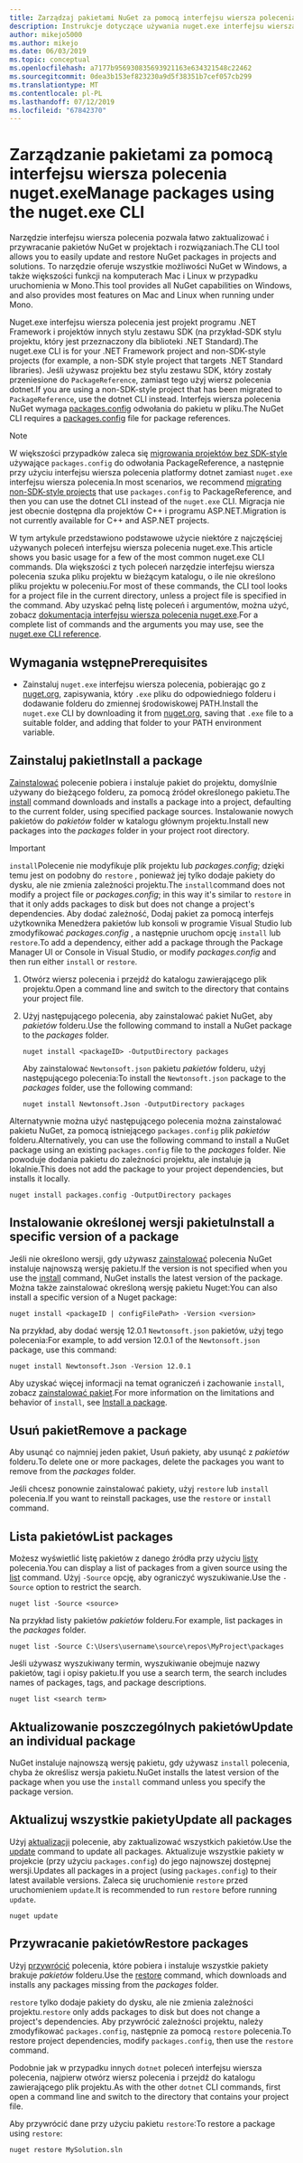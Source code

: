```yaml
---
title: Zarządzaj pakietami NuGet za pomocą interfejsu wiersza polecenia nuget.exe
description: Instrukcje dotyczące używania nuget.exe interfejsu wiersza polecenia do pracy z pakietami NuGet.
author: mikejo5000
ms.author: mikejo
ms.date: 06/03/2019
ms.topic: conceptual
ms.openlocfilehash: a7177b956930835693921163e634321548c22462
ms.sourcegitcommit: 0dea3b153ef823230a9d5f38351b7cef057cb299
ms.translationtype: MT
ms.contentlocale: pl-PL
ms.lasthandoff: 07/12/2019
ms.locfileid: "67842370"
---
```

# <a name="manage-packages-using-the-nugetexe-cli"></a><span data-ttu-id="143b8-103">Zarządzanie pakietami za pomocą interfejsu wiersza polecenia nuget.exe</span><span class="sxs-lookup"><span data-stu-id="143b8-103">Manage packages using the nuget.exe CLI</span></span>

<span data-ttu-id="143b8-104">Narzędzie interfejsu wiersza polecenia pozwala łatwo zaktualizować i przywracanie pakietów NuGet w projektach i rozwiązaniach.</span><span class="sxs-lookup"><span data-stu-id="143b8-104">The CLI tool allows you to easily update and restore NuGet packages in projects and solutions.</span></span> <span data-ttu-id="143b8-105">To narzędzie oferuje wszystkie możliwości NuGet w Windows, a także większości funkcji na komputerach Mac i Linux w przypadku uruchomienia w Mono.</span><span class="sxs-lookup"><span data-stu-id="143b8-105">This tool provides all NuGet capabilities on Windows, and also provides most features on Mac and Linux when running under Mono.</span></span>

<span data-ttu-id="143b8-106">Nuget.exe interfejsu wiersza polecenia jest projekt programu .NET Framework i projektów innych stylu zestawu SDK (na przykład-SDK stylu projektu, który jest przeznaczony dla biblioteki .NET Standard).</span><span class="sxs-lookup"><span data-stu-id="143b8-106">The nuget.exe CLI is for your .NET Framework project and non-SDK-style projects (for example, a non-SDK style project that targets .NET Standard libraries).</span></span> <span data-ttu-id="143b8-107">Jeśli używasz projektu bez stylu zestawu SDK, który zostały przeniesione do `PackageReference`, zamiast tego użyj wiersz polecenia dotnet.</span><span class="sxs-lookup"><span data-stu-id="143b8-107">If you are using a non-SDK-style project that has been migrated to `PackageReference`, use the dotnet CLI instead.</span></span> <span data-ttu-id="143b8-108">Interfejs wiersza polecenia NuGet wymaga [packages.config](../reference/packages-config.md) odwołania do pakietu w pliku.</span><span class="sxs-lookup"><span data-stu-id="143b8-108">The NuGet CLI requires a [packages.config](../reference/packages-config.md) file for package references.</span></span>

> [!NOTE]
> <span data-ttu-id="143b8-109">W większości przypadków zaleca się [migrowania projektów bez SDK-style](../reference/migrate-packages-config-to-package-reference.md) używające `packages.config` do odwołania PackageReference, a następnie przy użyciu interfejsu wiersza polecenia platformy dotnet zamiast `nuget.exe` interfejsu wiersza polecenia.</span><span class="sxs-lookup"><span data-stu-id="143b8-109">In most scenarios, we recommend [migrating non-SDK-style projects](../reference/migrate-packages-config-to-package-reference.md) that use `packages.config` to PackageReference, and then you can use the dotnet CLI instead of the `nuget.exe` CLI.</span></span> <span data-ttu-id="143b8-110">Migracja nie jest obecnie dostępna dla projektów C++ i programu ASP.NET.</span><span class="sxs-lookup"><span data-stu-id="143b8-110">Migration is not currently available for C++ and ASP.NET projects.</span></span>

<span data-ttu-id="143b8-111">W tym artykule przedstawiono podstawowe użycie niektóre z najczęściej używanych poleceń interfejsu wiersza polecenia nuget.exe.</span><span class="sxs-lookup"><span data-stu-id="143b8-111">This article shows you basic usage for a few of the most common nuget.exe CLI commands.</span></span> <span data-ttu-id="143b8-112">Dla większości z tych poleceń narzędzie interfejsu wiersza polecenia szuka pliku projektu w bieżącym katalogu, o ile nie określono pliku projektu w poleceniu.</span><span class="sxs-lookup"><span data-stu-id="143b8-112">For most of these commands, the CLI tool looks for a project file in the current directory, unless a project file is specified in the command.</span></span> <span data-ttu-id="143b8-113">Aby uzyskać pełną listę poleceń i argumentów, można użyć, zobacz [dokumentacja interfejsu wiersza polecenia nuget.exe](../tools/nuget-exe-cli-reference.md).</span><span class="sxs-lookup"><span data-stu-id="143b8-113">For a complete list of commands and the arguments you may use, see the [nuget.exe CLI reference](../tools/nuget-exe-cli-reference.md).</span></span>

## <a name="prerequisites"></a><span data-ttu-id="143b8-114">Wymagania wstępne</span><span class="sxs-lookup"><span data-stu-id="143b8-114">Prerequisites</span></span>

- <span data-ttu-id="143b8-115">Zainstaluj `nuget.exe` interfejsu wiersza polecenia, pobierając go z [nuget.org](https://dist.nuget.org/win-x86-commandline/latest/nuget.exe), zapisywania, który `.exe` pliku do odpowiedniego folderu i dodawanie folderu do zmiennej środowiskowej PATH.</span><span class="sxs-lookup"><span data-stu-id="143b8-115">Install the `nuget.exe` CLI by downloading it from [nuget.org](https://dist.nuget.org/win-x86-commandline/latest/nuget.exe), saving that `.exe` file to a suitable folder, and adding that folder to your PATH environment variable.</span></span>

## <a name="install-a-package"></a><span data-ttu-id="143b8-116">Zainstaluj pakiet</span><span class="sxs-lookup"><span data-stu-id="143b8-116">Install a package</span></span>

<span data-ttu-id="143b8-117">[Zainstalować](../tools/cli-ref-install.md) polecenie pobiera i instaluje pakiet do projektu, domyślnie używany do bieżącego folderu, za pomocą źródeł określonego pakietu.</span><span class="sxs-lookup"><span data-stu-id="143b8-117">The [install](../tools/cli-ref-install.md) command downloads and installs a package into a project, defaulting to the current folder, using specified package sources.</span></span> <span data-ttu-id="143b8-118">Instalowanie nowych pakietów do *pakietów* folder w katalogu głównym projektu.</span><span class="sxs-lookup"><span data-stu-id="143b8-118">Install new packages into the *packages* folder in your project root directory.</span></span>

> [!IMPORTANT]
> <span data-ttu-id="143b8-119">`install`Polecenie nie modyfikuje plik projektu lub *packages.config*; dzięki temu jest on podobny do `restore` , ponieważ jej tylko dodaje pakiety do dysku, ale nie zmienia zależności projektu.</span><span class="sxs-lookup"><span data-stu-id="143b8-119">The `install`command does not modify a project file or *packages.config*; in this way it's similar to `restore` in that it only adds packages to disk but does not change a project's dependencies.</span></span> <span data-ttu-id="143b8-120">Aby dodać zależność, Dodaj pakiet za pomocą interfejs użytkownika Menedżera pakietów lub konsoli w programie Visual Studio lub zmodyfikować *packages.config* , a następnie uruchom opcję `install` lub `restore`.</span><span class="sxs-lookup"><span data-stu-id="143b8-120">To add a dependency, either add a package through the Package Manager UI or Console in Visual Studio, or modify *packages.config* and then run either `install` or `restore`.</span></span>

1. <span data-ttu-id="143b8-121">Otwórz wiersz polecenia i przejdź do katalogu zawierającego plik projektu.</span><span class="sxs-lookup"><span data-stu-id="143b8-121">Open a command line and switch to the directory that contains your project file.</span></span>

2. <span data-ttu-id="143b8-122">Użyj następującego polecenia, aby zainstalować pakiet NuGet, aby *pakietów* folderu.</span><span class="sxs-lookup"><span data-stu-id="143b8-122">Use the following command to install a NuGet package to the *packages* folder.</span></span>

    ```cli
    nuget install <packageID> -OutputDirectory packages
    ```

    <span data-ttu-id="143b8-123">Aby zainstalować `Newtonsoft.json` pakietu *pakietów* folderu, użyj następującego polecenia:</span><span class="sxs-lookup"><span data-stu-id="143b8-123">To install the `Newtonsoft.json` package to the *packages* folder, use the following command:</span></span>

    ```cli
    nuget install Newtonsoft.Json -OutputDirectory packages
    ```

<span data-ttu-id="143b8-124">Alternatywnie można użyć następującego polecenia można zainstalować pakietu NuGet, za pomocą istniejącego `packages.config` plik *pakietów* folderu.</span><span class="sxs-lookup"><span data-stu-id="143b8-124">Alternatively, you can use the following command to install a NuGet package using an existing `packages.config` file to the *packages* folder.</span></span> <span data-ttu-id="143b8-125">Nie powoduje dodania pakietu do zależności projektu, ale instaluje ją lokalnie.</span><span class="sxs-lookup"><span data-stu-id="143b8-125">This does not add the package to your project dependencies, but installs it locally.</span></span>

```cli
nuget install packages.config -OutputDirectory packages
```

## <a name="install-a-specific-version-of-a-package"></a><span data-ttu-id="143b8-126">Instalowanie określonej wersji pakietu</span><span class="sxs-lookup"><span data-stu-id="143b8-126">Install a specific version of a package</span></span>

<span data-ttu-id="143b8-127">Jeśli nie określono wersji, gdy używasz [zainstalować](../tools/cli-ref-install.md) polecenia NuGet instaluje najnowszą wersję pakietu.</span><span class="sxs-lookup"><span data-stu-id="143b8-127">If the version is not specified when you use the [install](../tools/cli-ref-install.md) command, NuGet installs the latest version of the package.</span></span> <span data-ttu-id="143b8-128">Można także zainstalować określoną wersję pakietu Nuget:</span><span class="sxs-lookup"><span data-stu-id="143b8-128">You can also install a specific version of a Nuget package:</span></span>

```cli
nuget install <packageID | configFilePath> -Version <version>
```

<span data-ttu-id="143b8-129">Na przykład, aby dodać wersję 12.0.1 `Newtonsoft.json` pakietów, użyj tego polecenia:</span><span class="sxs-lookup"><span data-stu-id="143b8-129">For example, to add version 12.0.1 of the `Newtonsoft.json` package, use this command:</span></span>

```cli
nuget install Newtonsoft.Json -Version 12.0.1
```

<span data-ttu-id="143b8-130">Aby uzyskać więcej informacji na temat ograniczeń i zachowanie `install`, zobacz [zainstalować pakiet](#install-a-package).</span><span class="sxs-lookup"><span data-stu-id="143b8-130">For more information on the limitations and behavior of `install`, see [Install a package](#install-a-package).</span></span>

## <a name="remove-a-package"></a><span data-ttu-id="143b8-131">Usuń pakiet</span><span class="sxs-lookup"><span data-stu-id="143b8-131">Remove a package</span></span>

<span data-ttu-id="143b8-132">Aby usunąć co najmniej jeden pakiet, Usuń pakiety, aby usunąć z *pakietów* folderu.</span><span class="sxs-lookup"><span data-stu-id="143b8-132">To delete one or more packages, delete the packages you want to remove from the *packages* folder.</span></span>

<span data-ttu-id="143b8-133">Jeśli chcesz ponownie zainstalować pakiety, użyj `restore` lub `install` polecenia.</span><span class="sxs-lookup"><span data-stu-id="143b8-133">If you want to reinstall packages, use the `restore` or `install` command.</span></span>

## <a name="list-packages"></a><span data-ttu-id="143b8-134">Lista pakietów</span><span class="sxs-lookup"><span data-stu-id="143b8-134">List packages</span></span>

<span data-ttu-id="143b8-135">Możesz wyświetlić listę pakietów z danego źródła przy użyciu [listy](../tools/cli-ref-list.md) polecenia.</span><span class="sxs-lookup"><span data-stu-id="143b8-135">You can display a list of packages from a given source using the [list](../tools/cli-ref-list.md) command.</span></span> <span data-ttu-id="143b8-136">Użyj `-Source` opcję, aby ograniczyć wyszukiwanie.</span><span class="sxs-lookup"><span data-stu-id="143b8-136">Use the `-Source` option to restrict the search.</span></span>

```cli
nuget list -Source <source>
```

<span data-ttu-id="143b8-137">Na przykład listy pakietów *pakietów* folderu.</span><span class="sxs-lookup"><span data-stu-id="143b8-137">For example, list packages in the *packages* folder.</span></span>

```cli
nuget list -Source C:\Users\username\source\repos\MyProject\packages
```

<span data-ttu-id="143b8-138">Jeśli używasz wyszukiwany termin, wyszukiwanie obejmuje nazwy pakietów, tagi i opisy pakietu.</span><span class="sxs-lookup"><span data-stu-id="143b8-138">If you use a search term, the search includes names of packages, tags, and package descriptions.</span></span>

```cli
nuget list <search term>
```

## <a name="update-an-individual-package"></a><span data-ttu-id="143b8-139">Aktualizowanie poszczególnych pakietów</span><span class="sxs-lookup"><span data-stu-id="143b8-139">Update an individual package</span></span>

<span data-ttu-id="143b8-140">NuGet instaluje najnowszą wersję pakietu, gdy używasz `install` polecenia, chyba że określisz wersja pakietu.</span><span class="sxs-lookup"><span data-stu-id="143b8-140">NuGet installs the latest version of the package when you use the `install` command unless you specify the package version.</span></span>

## <a name="update-all-packages"></a><span data-ttu-id="143b8-141">Aktualizuj wszystkie pakiety</span><span class="sxs-lookup"><span data-stu-id="143b8-141">Update all packages</span></span>

<span data-ttu-id="143b8-142">Użyj [aktualizacji](../tools/cli-ref-update.md) polecenie, aby zaktualizować wszystkich pakietów.</span><span class="sxs-lookup"><span data-stu-id="143b8-142">Use the [update](../tools/cli-ref-update.md) command to update all packages.</span></span> <span data-ttu-id="143b8-143">Aktualizuje wszystkie pakiety w projekcie (przy użyciu `packages.config`) do jego najnowszej dostępnej wersji.</span><span class="sxs-lookup"><span data-stu-id="143b8-143">Updates all packages in a project (using `packages.config`) to their latest available versions.</span></span> <span data-ttu-id="143b8-144">Zaleca się uruchomienie `restore` przed uruchomieniem `update`.</span><span class="sxs-lookup"><span data-stu-id="143b8-144">It is recommended to run `restore` before running `update`.</span></span>

```cli
nuget update
```

## <a name="restore-packages"></a><span data-ttu-id="143b8-145">Przywracanie pakietów</span><span class="sxs-lookup"><span data-stu-id="143b8-145">Restore packages</span></span>

<span data-ttu-id="143b8-146">Użyj [przywrócić](../tools/cli-ref-restore.md) polecenia, które pobiera i instaluje wszystkie pakiety brakuje *pakietów* folderu.</span><span class="sxs-lookup"><span data-stu-id="143b8-146">Use the [restore](../tools/cli-ref-restore.md) command, which downloads and installs any packages missing from the *packages* folder.</span></span>

<span data-ttu-id="143b8-147">`restore` tylko dodaje pakiety do dysku, ale nie zmienia zależności projektu.</span><span class="sxs-lookup"><span data-stu-id="143b8-147">`restore` only adds packages to disk but does not change a project's dependencies.</span></span> <span data-ttu-id="143b8-148">Aby przywrócić zależności projektu, należy zmodyfikować `packages.config`, następnie za pomocą `restore` polecenia.</span><span class="sxs-lookup"><span data-stu-id="143b8-148">To restore project dependencies, modify `packages.config`, then use the `restore` command.</span></span>

<span data-ttu-id="143b8-149">Podobnie jak w przypadku innych `dotnet` poleceń interfejsu wiersza polecenia, najpierw otwórz wiersz polecenia i przejdź do katalogu zawierającego plik projektu.</span><span class="sxs-lookup"><span data-stu-id="143b8-149">As with the other `dotnet` CLI commands, first open a command line and switch to the directory that contains your project file.</span></span>

<span data-ttu-id="143b8-150">Aby przywrócić dane przy użyciu pakietu `restore`:</span><span class="sxs-lookup"><span data-stu-id="143b8-150">To restore a package using `restore`:</span></span>

```cli
nuget restore MySolution.sln
```